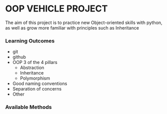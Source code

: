 # OOP VEHICLE PROJECT
The aim of this project is to practice new Object-oriented skills with python, as well as grow more familiar with principles such as Inheritance

### Learning Outcomes
- git
- github
- OOP 3  of the 4 pillars
    - Abstraction
    - Inheritance
    - Polymorphism
- Good naming conventions
- Separation of concerns
- Other

### Available Methods

